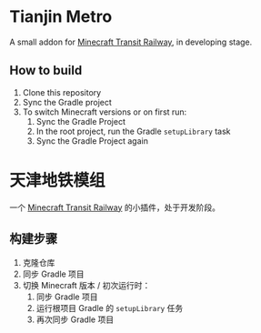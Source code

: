 # Tianjin Metro

A small addon for [Minecraft Transit Railway](https://github.com/jonafanho/Minecraft-Transit-Railway), in developing stage.

## How to build

1. Clone this repository
2. Sync the Gradle project
3. To switch Minecraft versions or on first run:
   1. Sync the Gradle Project
   2. In the root project, run the Gradle `setupLibrary` task
   3. Sync the Gradle Project again

# 天津地铁模组

一个 [Minecraft Transit Railway](https://github.com/jonafanho/Minecraft-Transit-Railway) 的小插件，处于开发阶段。

## 构建步骤

1. 克隆仓库
2. 同步 Gradle 项目
3. 切换 Minecraft 版本 / 初次运行时：
   1. 同步 Gradle 项目
   2. 运行根项目 Gradle 的 `setupLibrary` 任务
   3. 再次同步 Gradle 项目
